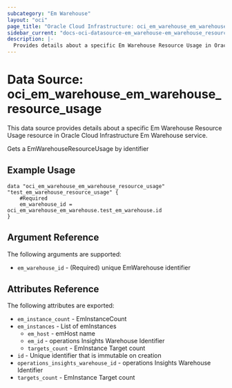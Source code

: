 ```yaml
---
subcategory: "Em Warehouse"
layout: "oci"
page_title: "Oracle Cloud Infrastructure: oci_em_warehouse_em_warehouse_resource_usage"
sidebar_current: "docs-oci-datasource-em_warehouse-em_warehouse_resource_usage"
description: |-
  Provides details about a specific Em Warehouse Resource Usage in Oracle Cloud Infrastructure Em Warehouse service
---
```


# Data Source: oci_em_warehouse_em_warehouse_resource_usage
This data source provides details about a specific Em Warehouse Resource Usage resource in Oracle Cloud Infrastructure Em Warehouse service.

Gets a EmWarehouseResourceUsage by identifier

## Example Usage

```hcl
data "oci_em_warehouse_em_warehouse_resource_usage" "test_em_warehouse_resource_usage" {
	#Required
	em_warehouse_id = oci_em_warehouse_em_warehouse.test_em_warehouse.id
}
```

## Argument Reference

The following arguments are supported:

* `em_warehouse_id` - (Required) unique EmWarehouse identifier


## Attributes Reference

The following attributes are exported:

* `em_instance_count` - EmInstanceCount
* `em_instances` - List of emInstances
	* `em_host` - emHost name
	* `em_id` - operations Insights Warehouse Identifier
	* `targets_count` - EmInstance Target count
* `id` - Unique identifier that is immutable on creation
* `operations_insights_warehouse_id` - operations Insights Warehouse Identifier
* `targets_count` - EmInstance Target count

